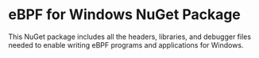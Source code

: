 # eBPF for Windows NuGet Package

This NuGet package includes all the headers, libraries, and debugger files
needed to enable writing eBPF programs and applications for Windows.
